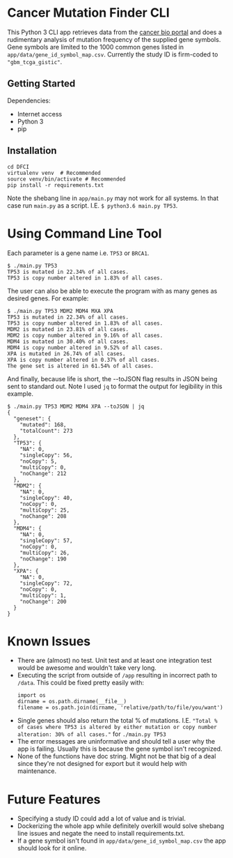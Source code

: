 # Cancer Mutation Finder CLI

This Python 3 CLI app retrieves data from the [cancer bio portal](https://www.cbioportal.org/)
and does a rudimentary analysis of mutation frequency of the supplied gene symbols. Gene symbols
are limited to the 1000 common genes listed in `app/data/gene_id_symbol_map.csv`. Currently the study ID
is firm-coded to `"gbm_tcga_gistic"`.

## Getting Started

Dependencies:

- Internet access
- Python 3
- pip

## Installation

```
cd DFCI
virtualenv venv  # Recommended
source venv/bin/activate # Recommended
pip install -r requirements.txt
```

Note the shebang line in `app/main.py` may not work for all systems. In that case run
`main.py` as a script. I.E. `$ python3.6 main.py TP53`.

# Using Command Line Tool

Each parameter is a gene name i.e. `TP53` or `BRCA1`.

```
$ ./main.py TP53
TP53 is mutated in 22.34% of all cases.
TP53 is copy number altered in 1.83% of all cases.
```

The user can also be able to execute the program with as many genes as desired
genes. For example:

```
$ ./main.py TP53 MDM2 MDM4 MXA XPA
TP53 is mutated in 22.34% of all cases.
TP53 is copy number altered in 1.83% of all cases.
MDM2 is mutated in 23.81% of all cases.
MDM2 is copy number altered in 9.16% of all cases.
MDM4 is mutated in 30.40% of all cases.
MDM4 is copy number altered in 9.52% of all cases.
XPA is mutated in 26.74% of all cases.
XPA is copy number altered in 0.37% of all cases.
The gene set is altered in 61.54% of all cases.
```

And finally, because life is short, the --toJSON flag results in JSON
being sent to standard out. Note I used `jq` to format the output for
legibility in this example.

```
$ ./main.py TP53 MDM2 MDM4 XPA --toJSON | jq
{
  "geneset": {
    "mutated": 168,
    "totalCount": 273
  },
  "TP53": {
    "NA": 0,
    "singleCopy": 56,
    "noCopy": 5,
    "multiCopy": 0,
    "noChange": 212
  },
  "MDM2": {
    "NA": 0,
    "singleCopy": 40,
    "noCopy": 0,
    "multiCopy": 25,
    "noChange": 208
  },
  "MDM4": {
    "NA": 0,
    "singleCopy": 57,
    "noCopy": 0,
    "multiCopy": 26,
    "noChange": 190
  },
  "XPA": {
    "NA": 0,
    "singleCopy": 72,
    "noCopy": 0,
    "multiCopy": 1,
    "noChange": 200
  }
}
```

# Known Issues

- There are (almost) no test. Unit test and at least one integration test would be
  awesome and wouldn't take very long.
- Executing the script from outside of `/app` resulting in incorrect path to `/data`. This could be fixed
  pretty easily with:
  ```
  import os
  dirname = os.path.dirname(__file__)
  filename = os.path.join(dirname, 'relative/path/to/file/you/want')
  ```
- Single genes should also return the total % of mutations. I.E. `"Total % of cases where TP53 is altered by either mutation or copy number alteration: 30% of all cases."` for `./main.py TP53`
- The error messages are uninformative and should tell a user why the app is failing. Usually this is because the gene symbol isn't recognized.
- None of the functions have doc string. Might not be that big of a deal since they're not designed for export but it would help with maintenance.

# Future Features

- Specifying a study ID could add a lot of value and is trivial.
- Dockerizing the whole app while definitely overkill would solve shebang line issues and
  negate the need to install requirements.txt.
- If a gene symbol isn't found in `app/data/gene_id_symbol_map.csv` the app should look for it online.
